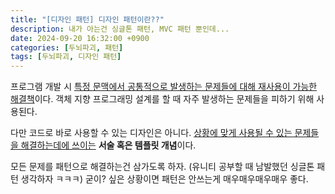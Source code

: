 ```yaml
---
title: "[디자인 패턴] 디자인 패턴이란??"
description: 내가 아는건 싱글톤 패턴, MVC 패턴 뿐인데...
date: 2024-09-20 16:32:00 +0900
categories: [두뇌파괴, 패턴]
tags: [두뇌파괴, 디자인 패턴]
---
```


프로그램 개발 시 <ins>특정 문맥에서 공통적으로 발생하는 문제들에 대해 재사용이 가능한 해결책</ins>이다.
객체 지향 프로그래밍 설계를 할 때 자주 발생하는 문제들을 피하기 위해 사용된다. <br>

다만 코드로 바로 사용할 수 있는 디자인은 아니다. <ins>상황에 맞게 사용될 수 있는 문제들을 해결하는데에 쓰이는</ins> **서술 혹은 템플릿 개념**이다. <br>

모든 문제를 패턴으로 해결하는건 삼가도록 하자. (유니티 공부할 때 남발했던 싱글톤 패턴 생각하자 ㅋㅋㅋ) 굳이? 싶은 상황이면 패턴은 안쓰는게 매우매우매우매우 좋다. 